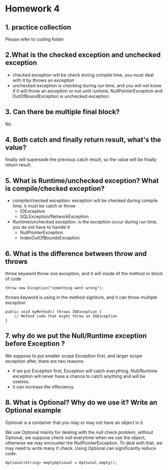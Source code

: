 # Homework 4

## 1. practice collection
Please refer to coding folder

## 2.What is the checked exception and unchecked exception
- checked exception will be check during compile time, you must deal with it by throws an exception
- unchecked exception is checking during run time, and you will not know if it will throw an exception or not until runtime, NullPointerException and OutOfBoundException is unchecked exception.

## 3. Can there be multiple final block?
No

## 4. Both catch and finally return result, what's the value?
finally will supersede the previous catch result, so the value will be finally return result.

## 5. What is Runtime/unchecked exception? What is compile/checked exception?

 - compile/checked exception: exception will be checked during compile time, it must be catch or throw
   - IOException
   - SQLException/NetworkException
 - Runtime/unchecked exception: is the exception occur during run time, you do not have to handle it
   - NullPointerException
   - IndexOutOfBoundsException

## 6. What is the difference between throw and throws
throw keyword throw one exception, and it will inside of the method or block of code
```
throw new Exception("something went wrong");
```
throws keyword is using in the method signiture, and it can throw multiple exception
```
public void myMethod() throws IOException {
    // Method code that might throw an IOException
}
```

## 7. why do we put the Null/Runtime exception before Exception ?
We suppose to put smaller scope Exception first, and larger scope exception after, there are two reasons

 - if we put Exception first, Exception will catch everything, Null/Runtime exception will never have a chance to catch anything and will be useless.
 - it can increase the effeciency.

## 8. What is Optional? Why do we use it? Write an Optional example
Optional is a container that you may or may not have an object in it. 

We use Optional mainly for dealing with the null check problem, without Optional, we suppose check null everytime when we use the object, otherwise we may encounter the NullPointerException. To deal with that, we may need to write many if check. Using Optional can significantly reduce code.

```
Optional<String> emptyOptional = Optional.empty();
```






